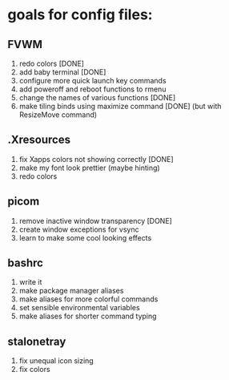 # goals for config files:

## FVWM
1. redo colors [DONE]
2. add baby terminal [DONE]
3. configure more quick launch key commands
4. add poweroff and reboot functions to rmenu
5. change the names of various functions [DONE]
6. make tiling binds using maximize command [DONE] (but with ResizeMove command)

## .Xresources
1. fix Xapps colors not showing correctly [DONE]
2. make my font look prettier (maybe hinting)
3. redo colors

## picom
1. remove inactive window transparency [DONE]
2. create window exceptions for vsync
3. learn to make some cool looking effects

## bashrc
1. write it
2. make package manager aliases
3. make aliases for more colorful commands
4. set sensible environmental variables
5. make aliases for shorter command typing

## stalonetray
1. fix unequal icon sizing
2. fix colors
